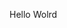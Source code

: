 Hello Wolrd




























































































































































































































































































































































































































































































































































































































































































































































































































































































































































































































































































































































































































































































































































































